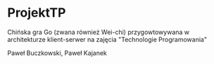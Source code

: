 # ProjektTP
Chińska gra Go (zwana również Wei-chi) przygowtowywana w architekturze klient-serwer na zajęcia "Technologie Programowania"

Paweł Buczkowski,
Paweł Kajanek
